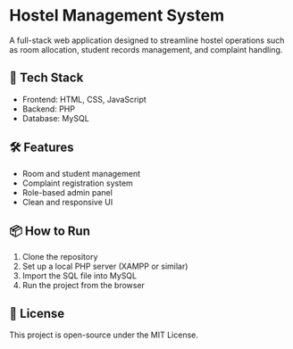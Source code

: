 # Hostel Management System

A full-stack web application designed to streamline hostel operations such as room allocation, student records management, and complaint handling.

## 🚀 Tech Stack
- Frontend: HTML, CSS, JavaScript
- Backend: PHP
- Database: MySQL

## 🛠 Features
- Room and student management
- Complaint registration system
- Role-based admin panel
- Clean and responsive UI

## 📦 How to Run
1. Clone the repository
2. Set up a local PHP server (XAMPP or similar)
3. Import the SQL file into MySQL
4. Run the project from the browser

## 📄 License
This project is open-source under the MIT License.
